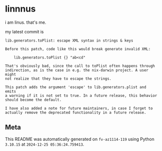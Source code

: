 # linnnus

i am linus. that's me.

my latest commit is

```
lib.generators.toPlist: escape XML syntax in strings & keys

Before this patch, code like this would break generate invalid XML:

    lib.generators.toPlist {} "ab<cd"

That's obviously bad, since the call to toPlist often happens through
indirection, as is the case in e.g. the nix-darwin project. A user might
not realize that they have to escape the strings.

This patch adds the argument 'escape' to lib.generators.plist and emits
a warning if it is not set to true. In a future release, this behavior
should become the default.

I have also added a note for future maintainers, in case I forget to
actually remove the deprecated functionality in a future release.
```

## Meta

This README was automatically generated on `fv-az1114-119` using Python
`3.10.15` at `2024-12-25 05:36:24.759413`.
